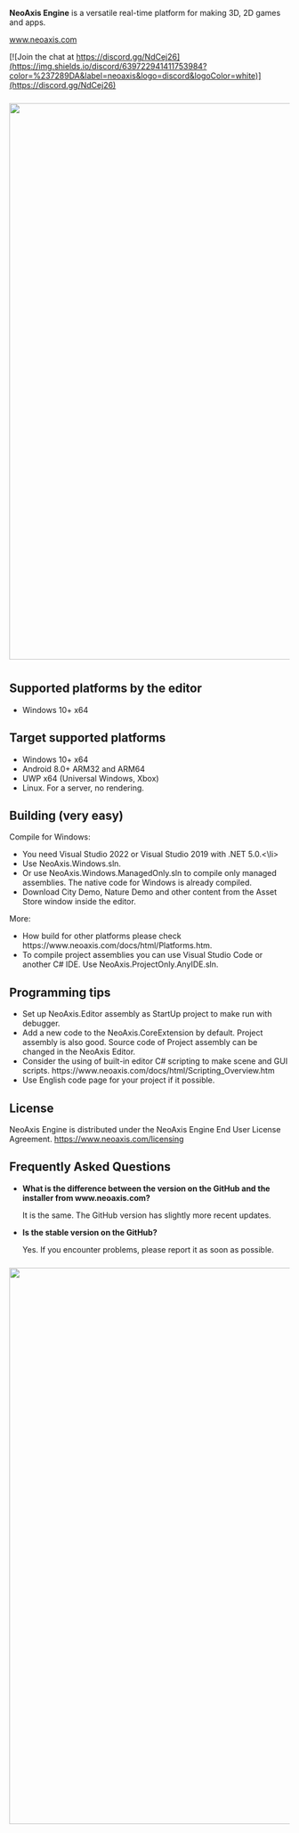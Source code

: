 <b>NeoAxis Engine</b> is a versatile real-time platform for making 3D, 2D games and apps.

<a href="https://www.neoaxis.com/">www.neoaxis.com</a>

[![Join the chat at https://discord.gg/NdCej26](https://img.shields.io/discord/639722941411753984?color=%237289DA&label=neoaxis&logo=discord&logoColor=white)](https://discord.gg/NdCej26)

<div class="image" align="center"><a href="https://www.neoaxis.com/images/2021_2/NeoAxis_2021_2_CharacterScene.png"><img src="https://www.neoaxis.com/images/2021_2/NeoAxis_2021_2_CharacterScene.jpg" alt="" width="1000" vspace="10"></a></div>

<h2>Supported platforms by the editor</h2>
<ul>
<li>Windows 10+ x64</li>
</ul>

<h2>Target supported platforms</h2>
<ul>
<li>Windows 10+ x64</li>
<li>Android 8.0+ ARM32 and ARM64</li>
<li>UWP x64 (Universal Windows, Xbox)</li>
<li>Linux. For a server, no rendering.</li>
</ul>

<h2>Building (very easy)</h2>

Compile for Windows:
<ul>
<li>You need Visual Studio 2022 or Visual Studio 2019 with .NET 5.0.<\li>
<li>Use NeoAxis.Windows.sln.</li>
<li>Or use NeoAxis.Windows.ManagedOnly.sln to compile only managed assemblies. The native code for Windows is already compiled.</li>
<li>Download City Demo, Nature Demo and other content from the Asset Store window inside the editor.</li>
</ul>

More:
<ul>
<li>How build for other platforms please check https://www.neoaxis.com/docs/html/Platforms.htm.</li>
<li>To compile project assemblies you can use Visual Studio Code or another C# IDE. Use NeoAxis.ProjectOnly.AnyIDE.sln.</li>
</ul>

<h2>Programming tips</h2>
<ul>
<li>Set up NeoAxis.Editor assembly as StartUp project to make run with debugger.</li>
<li>Add a new code to the NeoAxis.CoreExtension by default. Project assembly is also good. Source code of Project assembly can be changed in the NeoAxis Editor.</li>
<li>Consider the using of built-in editor C# scripting to make scene and GUI scripts. https://www.neoaxis.com/docs/html/Scripting_Overview.htm</li>
<li>Use English code page for your project if it possible.</li>
</ul>

<h2>License</h2>

NeoAxis Engine is distributed under the NeoAxis Engine End User License Agreement. https://www.neoaxis.com/licensing

<h2>Frequently Asked Questions</h2>
<ul>
<li><b>What is the difference between the version on the GitHub and the installer from www.neoaxis.com?</b>

It is the same. The GitHub version has slightly more recent updates.

<li><b>Is the stable version on the GitHub?</b>

Yes. If you encounter problems, please report it as soon as possible.</li>

</ul>

<div class="image" align="center"><a href="https://www.neoaxis.com/images/2024_1/NeoAxisEngine_2024_1_CityDemo1.jpg"><img src="https://www.neoaxis.com/images/2024_1/NeoAxisEngine_2024_1_CityDemo1.jpg" alt="" width="1000" vspace="10"></a></div>
